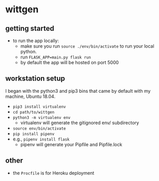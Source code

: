 # wittgen

## getting started
* to run the app locally:
	* make sure you run `source ./env/bin/activate` to run your local python.
	* run `FLASK_APP=main.py flask run`
	* by default the app will be hosted on port 5000

## workstation setup
I began with the python3 and pip3 bins that came by default with my machine, Ubuntu 18.04.

* `pip3 install virtualenv`
* `cd path/to/wittgen`
* `python3 -m virtualenv env`
	* virtualenv will generate the gitignored env/ subdirectory
* `source env/bin/activate`
* `pip install pipenv`
* e.g., `pipenv install flask`
	* pipenv will generate your Pipfile and Pipfile.lock

## other
* the `Procfile` is for Heroku deployment
